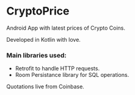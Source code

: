 # CryptoPrice
Android App with latest prices of Crypto Coins.

Developed in Kotlin with love.

### Main libraries used:

* Retrofit to handle HTTP requests.
* Room Persistance library for SQL operations.

Quotations live from Coinbase.
